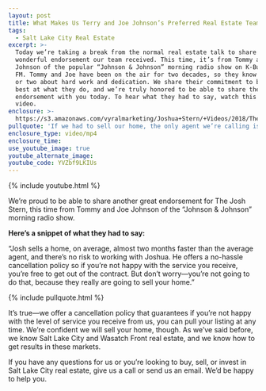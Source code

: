 ```yaml
---
layout: post
title: What Makes Us Terry and Joe Johnson’s Preferred Real Estate Team?
tags:
  - Salt Lake City Real Estate
excerpt: >-
  Today we’re taking a break from the normal real estate talk to share another
  wonderful endorsement our team received. This time, it’s from Tommy and Joe
  Johnson of the popular “Johnson & Johnson” morning radio show on K-Bull 93.3
  FM. Tommy and Joe have been on the air for two decades, so they know a thing
  or two about hard work and dedication. We share their commitment to being the
  best at what they do, and we’re truly honored to be able to share their
  endorsement with you today. To hear what they had to say, watch this short
  video.
enclosure: >-
  https://s3.amazonaws.com/vyralmarketing/Joshua+Stern/+Videos/2018/The+Stern+Team-+Johnson+%2526+Johnson+Endorsement.mp4
pullquote: 'If we had to sell our home, the only agent we’re calling is Joshua Stern.'
enclosure_type: video/mp4
enclosure_time:
use_youtube_image: true
youtube_alternate_image:
youtube_code: YVZbf9LKIUs
---
```


{% include youtube.html %}

We’re proud to be able to share another great endorsement for The Josh Stern, this time from Tommy and Joe Johnson of the “Johnson & Johnson” morning radio show.

**Here’s a snippet of what they had to say:**

“Josh sells a home, on average, almost two months faster than the average agent, and there’s no risk to working with Joshua. He offers a no-hassle cancellation policy so if you’re not happy with the service you receive, you’re free to get out of the contract. But don’t worry—you’re not going to do that, because they really are going to sell your home.”

{% include pullquote.html %}

It’s true—we offer a cancellation policy that guarantees if you’re not happy with the level of service you receive from us, you can pull your listing at any time. We’re confident we will sell your home, though. As we’ve said before, we know Salt Lake City and Wasatch Front real estate, and we know how to get results in these markets.

If you have any questions for us or you’re looking to buy, sell, or invest in Salt Lake City real estate, give us a call or send us an email. We’d be happy to help you.